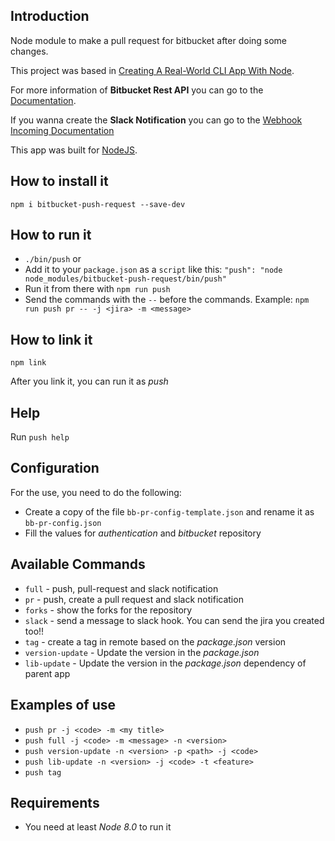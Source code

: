 ## Introduction

Node module to make a pull request for bitbucket after doing some changes.

This project was based in [Creating A Real-World CLI App With Node](https://timber.io/blog/creating-a-real-world-cli-app-with-node/).

For more information of **Bitbucket Rest API** you can go to the [Documentation](https://developer.atlassian.com/server/bitbucket/how-tos/command-line-rest/).

If you wanna create the **Slack Notification** you can go to the [Webhook Incoming Documentation](https://api.slack.com/incoming-webhooks)


This app was built for [NodeJS](https://nodejs.org/es/).

## How to install it

`npm i bitbucket-push-request --save-dev`

## How to run it

- `./bin/push` or
- Add it to your `package.json` as a `script` like this: 
`"push": "node node_modules/bitbucket-push-request/bin/push"`
- Run it from there with `npm run push`
- Send the commands with the `--` before the commands. Example:
`npm run push pr -- -j <jira> -m <message>`

## How to link it

`npm link`

After you link it, you can run it as *push*

## Help

Run `push help`

## Configuration

For the use, you need to do the following:

- Create a copy of the file `bb-pr-config-template.json` and rename it as `bb-pr-config.json`
- Fill the values for *authentication* and *bitbucket* repository

## Available Commands

- `full` - push, pull-request and slack notification
- `pr` - push, create a pull request and slack notification
- `forks` - show the forks for the repository
- `slack` - send a message to slack hook. You can send the jira you created too!!
- `tag` - create a tag in remote based on the *package.json* version
- `version-update` - Update the version in the *package.json*
- `lib-update` - Update the version in the *package.json* dependency of parent app

## Examples of use

- `push pr -j <code> -m <my title>`
- `push full -j <code> -m <message> -n <version>`
- `push version-update -n <version> -p <path> -j <code>`
- `push lib-update -n <version> -j <code> -t <feature>`
- `push tag`

## Requirements

- You need at least *Node 8.0* to run it